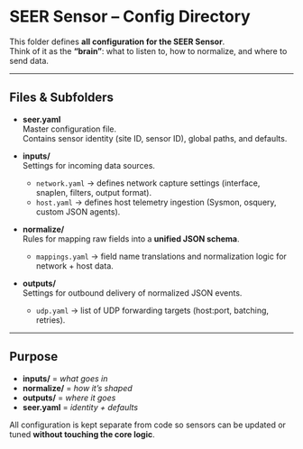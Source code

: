 # SEER Sensor – Config Directory

This folder defines **all configuration for the SEER Sensor**.  
Think of it as the **“brain”**: what to listen to, how to normalize, and where to send data.

---

## Files & Subfolders

- **seer.yaml**  
  Master configuration file.  
  Contains sensor identity (site ID, sensor ID), global paths, and defaults.

- **inputs/**  
  Settings for incoming data sources.  
  - `network.yaml` → defines network capture settings (interface, snaplen, filters, output format).  
  - `host.yaml` → defines host telemetry ingestion (Sysmon, osquery, custom JSON agents).

- **normalize/**  
  Rules for mapping raw fields into a **unified JSON schema**.  
  - `mappings.yaml` → field name translations and normalization logic for network + host data.

- **outputs/**  
  Settings for outbound delivery of normalized JSON events.  
  - `udp.yaml` → list of UDP forwarding targets (host:port, batching, retries).

---

## Purpose

- **inputs/** = *what goes in*  
- **normalize/** = *how it’s shaped*  
- **outputs/** = *where it goes*  
- **seer.yaml** = *identity + defaults*  

All configuration is kept separate from code so sensors can be updated or tuned **without touching the core logic**.
